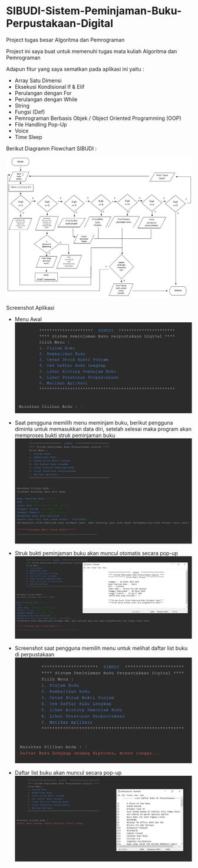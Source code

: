 # SIBUDI-Sistem-Peminjaman-Buku-Perpustakaan-Digital
Project tugas besar Algoritma dan Pemrograman

Project ini saya buat untuk memenuhi tugas mata kuliah Algoritma dan Pemrograman

Adapun fitur yang saya sematkan pada aplikasi ini yaitu :
  - Array Satu Dimensi
  - Eksekusi Kondisional If & Elif
  - Perulangan dengan For
  - Perulangan dengan While
  - String
  - Fungsi (Def)
  - Pemrograman Berbasis Objek / Object Oriented Programming (OOP)
  - File Handling Pop-Up
  - Voice
  - Time Sleep
  
  Berikut Diagramm Flowchart SIBUDI :

![alt text](https://raw.githubusercontent.com/nblakbar10/SIBUDI-Sistem-Peminjaman-Buku-Perpustakaan-Digital/master/flowchart.JPG)

Screenshot Aplikasi

- Menu Awal
![alt text](https://raw.githubusercontent.com/nblakbar10/SIBUDI-Sistem-Peminjaman-Buku-Perpustakaan-Digital/master/satu.JPG)

- Saat pengguna memilih menu meminjam buku, berikut pengguna diminta untuk memasukkan data diri, setelah selesai maka program akan memproses bukti struk peminjaman buku
![alt text](https://raw.githubusercontent.com/nblakbar10/SIBUDI-Sistem-Peminjaman-Buku-Perpustakaan-Digital/master/dua.JPG)

- Struk bukti peminjaman buku akan muncul otomatis secara pop-up
![alt text](https://raw.githubusercontent.com/nblakbar10/SIBUDI-Sistem-Peminjaman-Buku-Perpustakaan-Digital/master/tiga.JPG)

- Screenshot saat pengguna memilih menu untuk melihat daftar list buku di perpustakaan
![alt text](https://raw.githubusercontent.com/nblakbar10/SIBUDI-Sistem-Peminjaman-Buku-Perpustakaan-Digital/master/empat.JPG)

- Daftar list buku akan muncul secara pop-up
![alt text](https://raw.githubusercontent.com/nblakbar10/SIBUDI-Sistem-Peminjaman-Buku-Perpustakaan-Digital/master/lima.JPG)
